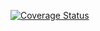 [![Coverage Status](https://coveralls.io/repos/github/ShapArt/lab05/badge.svg?branch=master)](https://coveralls.io/github/ShapArt/lab05?branch=master)
